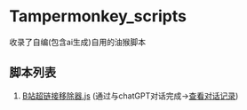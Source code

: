 # Tampermonkey_scripts
收录了自编(包含ai生成)自用的油猴脚本

## 脚本列表 
1. [B站超链接移除器.js](https://github.com/KJH-x/Tampermonkey_scripts/blob/main/B%E7%AB%99%E8%B6%85%E9%93%BE%E6%8E%A5%E7%A7%BB%E9%99%A4%E5%99%A8.js) (通过与chatGPT对话完成->[查看对话记录](https://github.com/KJH-x/Tampermonkey_scripts/blob/main/chat_log/B%E7%AB%99%E8%B6%85%E9%93%BE%E6%8E%A5%E7%A7%BB%E9%99%A4%E5%99%A8.JS.ChatGPT%E5%AF%B9%E8%AF%9D%E8%AE%B0%E5%BD%95.md))
